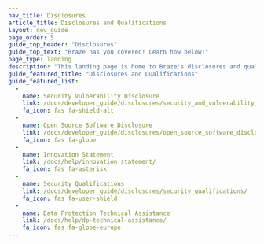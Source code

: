```yaml
---
nav_title: Disclosures
article_title: Disclosures and Qualifications
layout: dev_guide
page_order: 5
guide_top_header: "Disclosures"
guide_top_text: "Braze has you covered! Learn how below!"
page_type: landing
description: "This landing page is home to Braze's disclosures and qualifications."
guide_featured_title: "Disclosures and Qualifications"
guide_featured_list:
  - 
    name: Security Vulnerability Disclosure
    link: /docs/developer_guide/disclosures/security_and_vulnerability_disclosure/
    fa_icon: fas fa-shield-alt
  - 
    name: Open Source Software Disclosure
    link: /docs/developer_guide/disclosures/open_source_software_disclosure/
    fa_icon: fas fa-globe
  - 
    name: Innovation Statement
    link: /docs/help/innovation_statement/
    fa_icon: fas fa-asterisk
  - 
    name: Security Qualifications
    link: /docs/developer_guide/disclosures/security_qualifications/
    fa_icon: fas fa-user-shield
  - 
    name: Data Protection Technical Assistance
    link: /docs/help/dp-technical-assistance/
    fa_icon: fas fa-globe-europe
---
```


